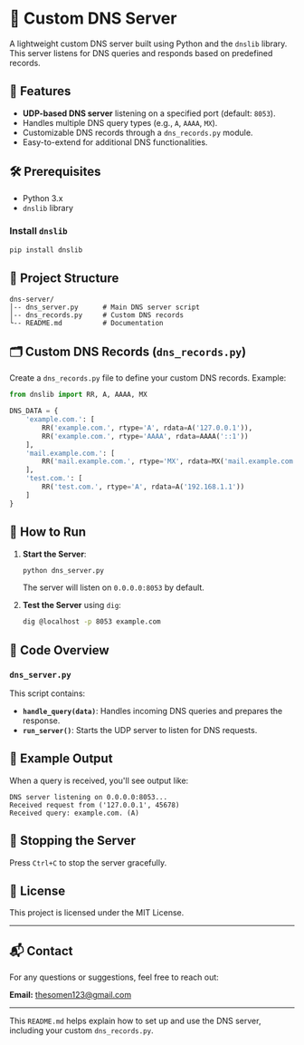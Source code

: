# 🧾 Custom DNS Server

A lightweight custom DNS server built using Python and the `dnslib` library. This server listens for DNS queries and responds based on predefined records.

## 📜 Features

- **UDP-based DNS server** listening on a specified port (default: `8053`).
- Handles multiple DNS query types (e.g., `A`, `AAAA`, `MX`).
- Customizable DNS records through a `dns_records.py` module.
- Easy-to-extend for additional DNS functionalities.

## 🛠️ Prerequisites

- Python 3.x
- `dnslib` library

### Install `dnslib`

```bash
pip install dnslib
```

## 📄 Project Structure

```
dns-server/
│-- dns_server.py      # Main DNS server script
│-- dns_records.py     # Custom DNS records
└-- README.md          # Documentation
```

## 🗂️ Custom DNS Records (`dns_records.py`)

Create a `dns_records.py` file to define your custom DNS records. Example:

```python
from dnslib import RR, A, AAAA, MX

DNS_DATA = {
    'example.com.': [
        RR('example.com.', rtype='A', rdata=A('127.0.0.1')),
        RR('example.com.', rtype='AAAA', rdata=AAAA('::1'))
    ],
    'mail.example.com.': [
        RR('mail.example.com.', rtype='MX', rdata=MX('mail.example.com.'))
    ],
    'test.com.': [
        RR('test.com.', rtype='A', rdata=A('192.168.1.1'))
    ]
}
```

## 🚀 How to Run

1. **Start the Server**:

   ```bash
   python dns_server.py
   ```

   The server will listen on `0.0.0.0:8053` by default.

2. **Test the Server** using `dig`:

   ```bash
   dig @localhost -p 8053 example.com
   ```

## 📝 Code Overview

### `dns_server.py`

This script contains:

- **`handle_query(data)`**: Handles incoming DNS queries and prepares the response.
- **`run_server()`**: Starts the UDP server to listen for DNS requests.

## 🧪 Example Output

When a query is received, you'll see output like:

```
DNS server listening on 0.0.0.0:8053...
Received request from ('127.0.0.1', 45678)
Received query: example.com. (A)
```

## 🛑 Stopping the Server

Press `Ctrl+C` to stop the server gracefully.

## 📝 License

This project is licensed under the MIT License.

---

## 📬 Contact

For any questions or suggestions, feel free to reach out:

**Email:** [thesomen123@gmail.com](mailto:thesomen123@gmail.com)

---

This `README.md` helps explain how to set up and use the DNS server, including your custom `dns_records.py`.
